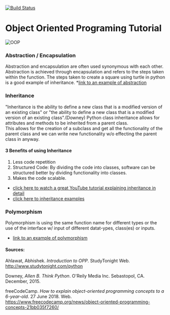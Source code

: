 [![Build Status](https://travis-ci.com/njitsuarez/OOP.svg?branch=master)](https://travis-ci.com/njitsuarez/OOP.svg?branch=master)


# Object Oriented Programing Tutorial
![OOP](https://www.studytonight.com/python/images/oops-concept-basic.png)
### Abstraction / Encapsulation
Abstraction and encapsulation are often used synonymous with each other. 
Abstraction is achieved through encapsulation and refers to the steps taken within the function.
The steps taken to create a square using turtle in python is a good example of inheritance.
*[link to an example of abstraction](https://github.com/njitsuarez/OOP/blob/master/DrawSquare/DrawSquare.py)

### Inheritance
"Inheritance is the ability to define a new class that is a modified version
of an existing class" or "the ability to define a new class that is a modified version of an existing
class".(Downey)
Python class inheritance allows for attributes and methods to be inherited from a parent class.  
This allows for the creation of a subclass and get all the functionality of the parent class and we can write new functionality w/o effecting the parent class in anyway.
#### 3 Benefits of using Inheritance
1.  Less code repetition
1. Structured Code: By dividing the code into classes, software can be structured better by dividing functionality into classes.
1. Makes the code scalable.
* [click here to watch a great YouTube tutorial explaining inheritance in detail](https://www.youtube.com/watch?v=RSl87lqOXDE)
* [click here to inheritance examples](https://github.com/njitsuarez/OOP/tree/master/Inheritance)

### Polymorphism
Polymorphism is using the same function name for different types or the use of the interface 
w/ input of different datat-ypes, class(es) or inputs.
* [link to an example of polymorphism](https://github.com/njitsuarez/OOP/tree/master/Polymorphism)

#### Sources:

Ahlawat, Abhishek. _Introduction to OPP_. StudyTonight Web. http://www.studytonight.com/python

Downey, _Allen B. Think Python_. O'Reily Media Inc. Sebastopol, CA. December, 2015. 

freeCodeCamp. _How to explain object-oriented programming concepts to a 6-year-old_.
27 June 2018. Web. https://www.freecodecamp.org/news/object-oriented-programming-concepts-21bb035f7260/

